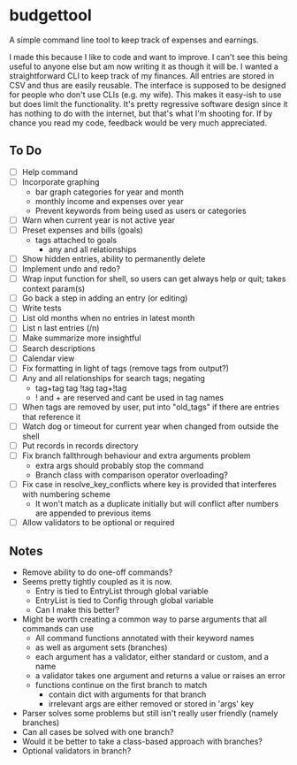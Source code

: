# budgettool

A simple command line tool to keep track of expenses and earnings.

I made this because I like to code and want to improve. I can't see this being useful to anyone else but am now writing it as though it will be. I wanted a straightforward CLI to keep track of my finances. All entries are stored in CSV and thus are easily reusable. The interface is supposed to be designed for people who don't use CLIs (e.g. my wife). This makes it easy-ish to use but does limit the functionality. It's pretty regressive software design since it has nothing to do with the internet, but that's what I'm shooting for. If by chance you read my code, feedback would be very much appreciated.

## To Do

- [ ] Help command
- [ ] Incorporate graphing
    - bar graph categories for year and month
    - monthly income and expenses over year
    - Prevent keywords from being used as users or categories
- [ ] Warn when current year is not active year
- [ ] Preset expenses and bills (goals)
    - tags attached to goals 
        - any and all relationships
- [ ] Show hidden entries, ability to permanently delete
- [ ] Implement undo and redo?
- [ ] Wrap input function for shell, so users can get always help or quit; takes context param(s)
- [ ] Go back a step in adding an entry (or editing)
- [ ] Write tests
- [ ] List old months when no entries in latest month
- [ ] List n last entries (/n)
- [ ] Make summarize more insightful
- [ ] Search descriptions
- [ ] Calendar view
- [ ] Fix formatting in light of tags (remove tags from output?)
- [ ] Any and all relationships for search tags; negating
    - tag+tag tag !tag tag+!tag
    - ! and + are reserved and cant be used in tag names
- [ ] When tags are removed by user, put into "old_tags" if there are entries that reference it
- [ ] Watch dog or timeout for current year when changed from outside the shell
- [ ] Put records in records directory
- [ ] Fix branch fallthrough behaviour and extra arguments problem
  - extra args should probably stop the command
  - Branch class with comparison operator overloading?
- [ ] Fix case in resolve_key_conflicts where key is provided that interferes with numbering scheme
  - It won't match as a duplicate initially but will conflict after numbers are appended to previous items
- [ ] Allow validators to be optional or required

## Notes
- Remove ability to do one-off commands?
- Seems pretty tightly coupled as it is now.
  - Entry is tied to EntryList through global variable
  - EntryList is tied to Config through global variable
  - Can I make this better?
- Might be worth creating a common way to parse arguments that all commands can use
  - All command functions annotated with their keyword names
  - as well as argument sets (branches)
  - each argument has a validator, either standard or custom, and a name
  - a validator takes one argument and returns a value or raises an error
  - functions continue on the first branch to match
    - contain dict with arguments for that branch
    - irrelevant args are either removed or stored in 'args' key
- Parser solves some problems but still isn't really user friendly (namely branches)
- Can all cases be solved with one branch?
- Would it be better to take a class-based approach with branches?
- Optional validators in branch?